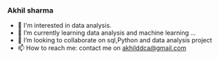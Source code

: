 ### Akhil sharma


- 🔭 I'm interested in data analysis.
- 🌱 I’m currently learning data analysis and machine learning ...
- 👯 I’m looking to collaborate on sql,Python and data analysis project
- 📫 How to reach me: contact me on akhilddca@gmail.com
